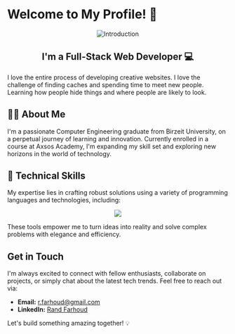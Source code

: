 # Welcome to My Profile! 👋

<div align="center" style="border-radius: 50%;">
  <img src="gif.gif" alt="Introduction" >
</div>

<h2 align="center">
I'm a Full-Stack Web Developer 💻
</h2> 

I love the entire process of developing creative websites. I love the challenge of finding caches and spending time to meet new people. Learning how people hide things and where people are likely to look.

## 👩‍💻 About Me

I'm a passionate Computer Engineering graduate from Birzeit University, on a perpetual journey of learning and innovation. Currently enrolled in a course at Axsos Academy, I'm expanding my skill set and exploring new horizons in the world of technology.

## 💼 Technical Skills

My expertise lies in crafting robust solutions using a variety of programming languages and technologies, including:
  <p align="center">
  <a href="https://skillicons.dev">
    <img src="https://skillicons.dev/icons?i=c,git,html,css,js,py" />
  </a>
</p>

These tools empower me to turn ideas into reality and solve complex problems with elegance and efficiency. 

## Get in Touch

I'm always excited to connect with fellow enthusiasts, collaborate on projects, or simply chat about the latest tech trends. Feel free to reach out via:

- **Email:** [r.farhoud@gmail.com](mailto:r.farhoud2000@gmail.com)
- **LinkedIn:** [Rand Farhoud](https://www.linkedin.com/in/rand-farhoud-301b64184/)

Let's build something amazing together! 💡
